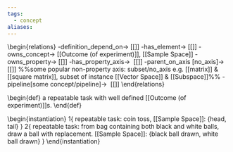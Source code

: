 ```yaml
---
tags:
  - concept
aliases:
---
```

\begin{relations}
	-definition_depend_on-> [[]]
	-has_element-> [[]]
	-owns_concept-> [[Outcome (of experiment)]], [[Sample Space]]
	-owns_property-> [[]]
	-has_property_axis->  [[]]
	-parent_on_axis [no_axis]->  [[]] %%some popular non-property axis: subset/no_axis e.g. [[matrix]] & [[square matrix]], subset of instance [[Vector Space]] & [[Subspace]]%%
	-pipeline[some concept/pipeline]->  [[]]
\end{relations}

\begin{def}
a repeatable task with well defined [[Outcome (of experiment)]]s.
\end{def}

\begin{instantiation}
	1{
		repeatable task: coin toss,
		[[Sample Space]]: {head, tail}
	}
	2{
		repeatable task: from bag containing both black and white balls, draw a ball  with replacement.
		[[Sample Space]]: {black ball drawn, white ball drawn}
	}
\end{instantiation}


